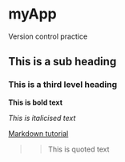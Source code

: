 # myApp
Version control practice

## This is a sub heading

### This is a third level heading

**This is bold text**

_This is italicised text_

[Markdown tutorial](https://opensource.com/article/19/9/introduction-markdown)

> >This is quoted text
